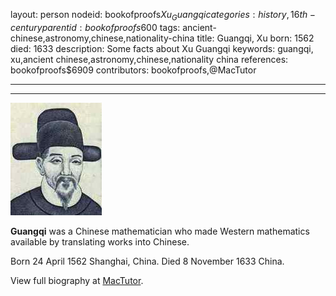 layout: person
nodeid: bookofproofs$Xu_Guangqi
categories: history,16th-century
parentid: bookofproofs$600
tags: ancient-chinese,astronomy,chinese,nationality-china
title: Guangqi, Xu
born: 1562
died: 1633
description: Some facts about Xu Guangqi
keywords: guangqi, xu,ancient chinese,astronomy,chinese,nationality china
references: bookofproofs$6909
contributors: bookofproofs,@MacTutor

---


---

![Xu_Guangqi.jpg](https://github.com/bookofproofs/bookofproofs.github.io/blob/main/_sources/_assets/images/portraits/Xu_Guangqi.jpg?raw=true)

**Guangqi** was a Chinese mathematician who made Western mathematics available by translating works into Chinese.

Born 24 April 1562 Shanghai, China. Died 8 November 1633 China.


View full biography at [MacTutor](https://mathshistory.st-andrews.ac.uk/Biographies/Xu_Guangqi/).